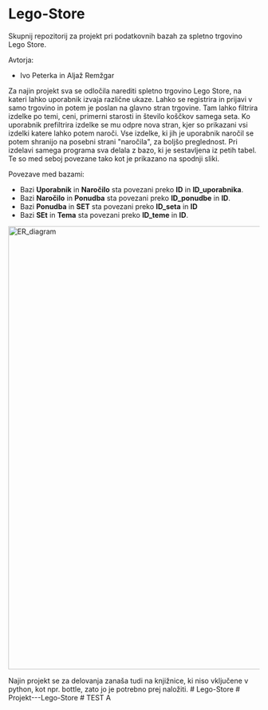 # Lego-Store
Skupnij repozitorij za projekt pri podatkovnih bazah za spletno trgovino Lego Store.

Avtorja:
* Ivo Peterka in Aljaž Remžgar

Za najin projekt sva se odločila narediti spletno trgovino Lego Store, na kateri lahko uporabnik izvaja različne ukaze. Lahko se registrira in prijavi v samo trgovino in potem je poslan na glavno stran trgovine. Tam lahko filtrira izdelke po temi, ceni, primerni starosti in število koščkov samega seta. Ko uporabnik prefiltrira izdelke se mu odpre nova stran, kjer so prikazani vsi izdelki katere lahko potem naroči. Vse izdelke, ki jih je uporabnik naročil se potem shranijo na posebni strani "naročila", za boljšo preglednost. 
Pri izdelavi samega programa sva delala z bazo, ki je sestavljena iz petih tabel. Te so med seboj povezane tako kot je prikazano na spodnji sliki.

Povezave med bazami:
- Bazi **Uporabnik** in **Naročilo** sta povezani preko **ID** in **ID_uporabnika**.
- Bazi **Naročilo** in **Ponudba** sta povezani preko **ID_ponudbe** in **ID**.
- Bazi **Ponudba** in **SET** sta povezani preko **ID_seta** in **ID**
- Bazi **SEt** in **Tema** sta povezani preko **ID_teme** in **ID**.

<img width="889" alt="ER_diagram" src="https://github.com/user-attachments/assets/f474c19a-1ece-4224-8e8e-4826a767f811">


Najin projekt se za delovanja zanaša tudi na knjižnice, ki niso vključene v python, kot npr. bottle, zato jo je potrebno prej naložiti.
#   L e g o - S t o r e 
 
 #   P r o j e k t - - - L e g o - S t o r e 
 
 #   T E S T 
 
 A
